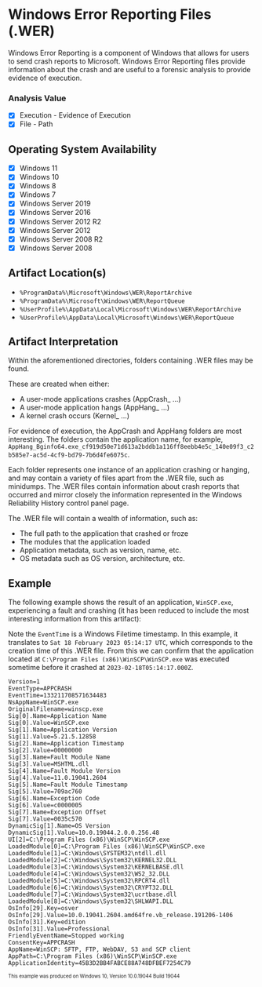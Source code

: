 # Windows Error Reporting Files (.WER)
Windows Error Reporting is a component of Windows that allows for users to send crash reports to Microsoft. Windows Error Reporting files provide information about the crash and are useful to a forensic analysis to provide evidence of execution.

### Analysis Value
 - [x] Execution - Evidence of Execution
 - [x] File - Path

## Operating System Availability
 - [x] Windows 11
 - [x] Windows 10
 - [x] Windows 8
 - [x] Windows 7
 - [x] Windows Server 2019
 - [x] Windows Server 2016
 - [x] Windows Server 2012 R2
 - [x] Windows Server 2012
 - [x] Windows Server 2008 R2
 - [x] Windows Server 2008

## Artifact Location(s)
 - `%ProgramData%\Microsoft\Windows\WER\ReportArchive`
 - `%ProgramData%\Microsoft\Windows\WER\ReportQueue`
 - `%UserProfile%\AppData\Local\Microsoft\Windows\WER\ReportArchive`
 - `%UserProfile%\AppData\Local\Microsoft\Windows\WER\ReportQueue`

## Artifact Interpretation
Within the aforementioned directories, folders containing .WER files may be found. 

These are created when either:

 - A user-mode applications crashes (AppCrash_ ...)
 - A user-mode application hangs (AppHang_ ...)
 - A kernel crash occurs (Kernel_ ...)

For evidence of execution, the AppCrash and AppHang folders are most interesting. The folders contain the application name, for example, `AppHang_Bginfo64.exe_cf919d50e71d613a2bddb1a116ff8eebb4e5c_140e09f3_c2b585e7-ac5d-4cf9-bd79-7b6d4fe6075c`.

Each folder represents one instance of an application crashing or hanging, and may contain a variety of files apart from the .WER file, such as minidumps. The .WER files contain information about crash reports that occurred and mirror closely the information represented in the Windows Reliability History control panel page.

The .WER file will contain a wealth of information, such as:

 - The full path to the application that crashed or froze
 - The modules that the application loaded
 - Application metadata, such as version, name, etc.
 - OS metadata such as OS version, architecture, etc.

## Example
The following example shows the result of an application, `WinSCP.exe`, experiencing a fault and crashing (it has been reduced to include the most interesting information from this artifact):

Note the `EventTime` is a Windows Filetime timestamp. In this example, it translates to `Sat 18 February 2023 05:14:17 UTC`, which corresponds to the creation time of this .WER file. From this we can confirm that the application located at `C:\Program Files (x86)\WinSCP\WinSCP.exe` was executed sometime before it crashed at `2023-02-18T05:14:17.000Z`.

```
Version=1
EventType=APPCRASH
EventTime=133211708571634483
NsAppName=WinSCP.exe
OriginalFilename=winscp.exe
Sig[0].Name=Application Name
Sig[0].Value=WinSCP.exe
Sig[1].Name=Application Version
Sig[1].Value=5.21.5.12858
Sig[2].Name=Application Timestamp
Sig[2].Value=00000000
Sig[3].Name=Fault Module Name
Sig[3].Value=MSHTML.dll
Sig[4].Name=Fault Module Version
Sig[4].Value=11.0.19041.2604
Sig[5].Name=Fault Module Timestamp
Sig[5].Value=709ac760
Sig[6].Name=Exception Code
Sig[6].Value=c0000005
Sig[7].Name=Exception Offset
Sig[7].Value=0035c570
DynamicSig[1].Name=OS Version
DynamicSig[1].Value=10.0.19044.2.0.0.256.48
UI[2]=C:\Program Files (x86)\WinSCP\WinSCP.exe
LoadedModule[0]=C:\Program Files (x86)\WinSCP\WinSCP.exe
LoadedModule[1]=C:\Windows\SYSTEM32\ntdll.dll
LoadedModule[2]=C:\Windows\System32\KERNEL32.DLL
LoadedModule[3]=C:\Windows\System32\KERNELBASE.dll
LoadedModule[4]=C:\Windows\System32\WS2_32.DLL
LoadedModule[5]=C:\Windows\System32\RPCRT4.dll
LoadedModule[6]=C:\Windows\System32\CRYPT32.DLL
LoadedModule[7]=C:\Windows\System32\ucrtbase.dll
LoadedModule[8]=C:\Windows\System32\SHLWAPI.DLL
OsInfo[29].Key=osver
OsInfo[29].Value=10.0.19041.2604.amd64fre.vb_release.191206-1406
OsInfo[31].Key=edition
OsInfo[31].Value=Professional
FriendlyEventName=Stopped working
ConsentKey=APPCRASH
AppName=WinSCP: SFTP, FTP, WebDAV, S3 and SCP client
AppPath=C:\Program Files (x86)\WinSCP\WinSCP.exe
ApplicationIdentity=45B3D2BB4FABCE88A748DFBEF7254C79
```
<sup><sub>This example was produced on Windows 10, Version 10.0.19044 Build 19044</sub></sup>